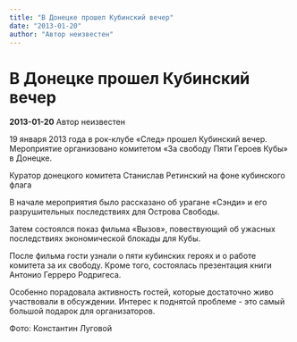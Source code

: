 ```yaml
---
title: "В Донецке прошел Кубинский вечер"
date: "2013-01-20"
author: "Автор неизвестен"
---
```


# В Донецке прошел Кубинский вечер

**2013-01-20** Автор неизвестен

19 января 2013 года в рок-клубе «След» прошел Кубинский вечер. Мероприятие организовано комитетом «За свободу Пяти Героев Кубы» в Донецке.

Куратор донецкого комитета Станислав Ретинский на фоне кубинского флага

В начале мероприятия было рассказано об урагане «Сэнди» и его разрушительных последствиях для Острова Свободы.

Затем состоялся показ фильма «Вызов», повествующий об ужасных последствиях экономической блокады для Кубы.

После фильма гости узнали о пяти кубинских героях и о работе комитета за их свободу. Кроме того, состоялась презентация книги Антонио Герреро Родригеса.

Особенно порадовала активность гостей, которые достаточно живо участвовали в обсуждении. Интерес к поднятой проблеме - это самый большой подарок для организаторов.

Фото: Константин Луговой